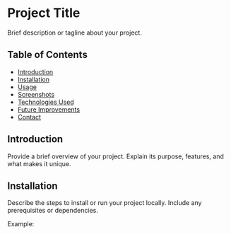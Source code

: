 # Project Title

Brief description or tagline about your project.

## Table of Contents
- [Introduction](#introduction)
- [Installation](#installation)
- [Usage](#usage)
- [Screenshots](#screenshots)
- [Technologies Used](#technologies-used)
- [Future Improvements](#future-improvements)
- [Contact](#contact)

## Introduction
Provide a brief overview of your project. Explain its purpose, features, and what makes it unique.

## Installation
Describe the steps to install or run your project locally. Include any prerequisites or dependencies.

Example:
